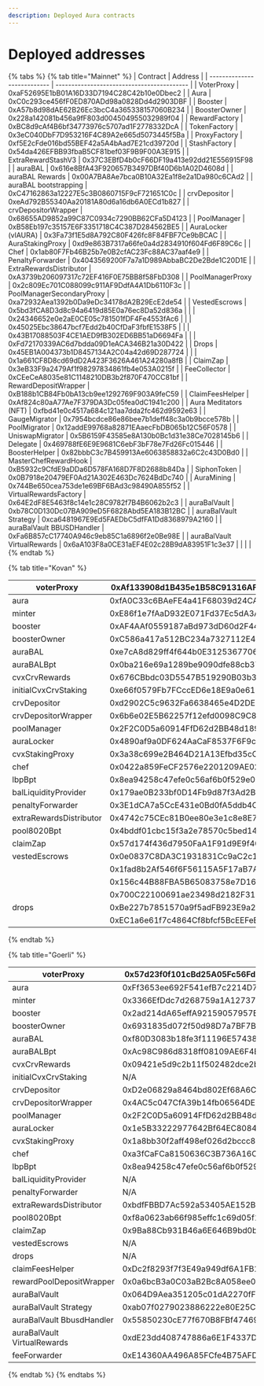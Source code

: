 ```yaml
---
description: Deployed Aura contracts
---
```


# Deployed addresses



{% tabs %}
{% tab title="Mainnet" %}
| Contract                    | Address                                    |
| --------------------------- | ------------------------------------------ |
| VoterProxy                  | 0xaF52695E1bB01A16D33D7194C28C42b10e0Dbec2 |
| Aura                        | 0xC0c293ce456fF0ED870ADd98a0828Dd4d2903DBF |
| Booster                     | 0xA57b8d98dAE62B26Ec3bcC4a365338157060B234 |
| BoosterOwner                | 0x228a142081b456a9fF803d004504955032989f04 |
| RewardFactory               | 0xBC8d9cAf4B6bf34773976c5707ad1F2778332DcA |
| TokenFactory                | 0x3eC040DbF7D953216F4C89A2e665d5073445f5Ba |
| ProxyFactory                | 0xf5E2cFde016bd55BEF42a5A4bAad7E21cd39720d |
| StashFactory                | 0x54da426EFBB93fbaB5CF81bef03F9B9F00A3E915 |
| ExtraRewardStashV3          | 0x37C3EBfD4b0cF66DF19a413e92dd21E556915F98 |
| auraBAL                     | 0x616e8BfA43F920657B3497DBf40D6b1A02D4608d |
| auraBAL Rewards             | 0x00A7BA8Ae7bca0B10A32Ea1f8e2a1Da980c6CAd2 |
| auraBAL bootstrapping       | 0xC47162863a12227E5c3B0860715F9cF721651C0c |
| crvDepositor                | 0xeAd792B55340Aa20181A80d6a16db6A0ECd1b827 |
| crvDepositorWrapper         | 0x68655AD9852a99C87C0934c7290BB62CFa5D4123 |
| PoolManager                 | 0xB58Eb197c35157E6F3351718C4C387D284562BE5 |
| AuraLocker (vlAURA)         | 0x3Fa73f1E5d8A792C80F426fc8F84FBF7Ce9bBCAC |
| AuraStakingProxy            | 0xd9e863B7317a66fe0a4d2834910f604Fd6F89C6c |
| Chef                        | 0x1ab80F7Fb46B25b7e0B2cfAC23Fc88AC37aaf4e9 |
| PenaltyForwarder            | 0x4043569200F7a7a1D989AbbaBC2De2Bde1C20D1E |
| ExtraRewardsDistributor     | 0xA3739b206097317c72EF416F0E75BB8f58FbD308 |
| PoolManagerProxy            | 0x2c809Ec701C088099c911AF9DdfA4A1Db6110F3c |
| PoolManagerSecondaryProxy   | 0xa72932Aea1392b0Da9eDc34178dA2B29EcE2de54 |
| VestedEscrows               | 0x5bd3fCA8D3d8c94a6419d85E0a76ec8Da52d836a |
|                             | 0x24346652e0e2aE0CE05c781501fDF4Fe4553fAc6 |
|                             | 0x45025Ebc38647bcf7Edd2b40CfDaF3fbfE1538F5 |
|                             | 0x43B17088503F4CE1AED9fB302ED6BB51aD6694Fa |
|                             | 0xFd72170339AC6d7bdda09D1eACA346B21a30D422 |
| Drops                       | 0x45EB1A004373b1D8457134A2C04a42d69D287724 |
|                             | 0x1a661CF8D8cd69dD2A423F3626A461A24280a8fB |
| ClaimZap                    | 0x3eB33F9a2479Af1f98297834861fb4e053A0215f |
| FeeCollector                | 0xCEeCeA8035e81C1148210DB3b2f870F470CC81bf |
| RewardDepositWrapper        | 0xB188b1CB84Fb0bA13cb9ee1292769F903A9feC59 |
| ClaimFeesHelper             | 0xAf824c80aA77Ae7F379DA3Dc05fea0dC1941c200 |
| Aura Meditators (NFT)       | 0xfbd41e0c4517a684c121aa7dda2fc462d9592e63 |
| GaugeMigrator               | 0x7954bcdce86e86bee7b1deff48c3a0b9bcce578b |
| PoolMigrator                | 0x12addE99768a82871EAaecFbDB065b12C56F0578 |
| UniswapMigrator             | 0x5B6159F43585e8A130b0Bc1d31e38Ce7028145b6 |
| Delegate                    | 0x469788fE6E9E9681C6ebF3bF78e7Fd26Fc015446 |
| BoosterHelper               | 0x82bbbC3c7B459913Ae6063858832a6C2c43D0Bd0 |
| MasterChefRewardHook        | 0xB5932c9CfdE9aDDa6D578FA168D7F8D2688b84Da |
| SiphonToken                 | 0x0B7918e20479EF0Ad21A302E463Dc7624BdDc740 |
| AuraMining                  | 0x744Be650cea753de1e69BF6BAd3c98490A855f52 |
| VirtualRewardsFactory       | 0x64E2dF8E5463f8c14e1c28C9782f7B4B6062b2c3 |
| auraBalVault                | 0xb78C0D130Dc07BA909eD5F6828Abd5EA183B12BC |
| auraBalVault Strategy       | 0xca6481967E9Ed5FAEDbC5dfFA1Dd8368979A2160 |
| auraBalVault BBUSDHandler   | 0xFa6B857cC17740A946c9eb85C1a6896f2e0Be98E |
| auraBalVault VirtualRewards | 0x6aA103F8a0CE31aEF4E02c28B9dA83951F1c3e37 |
|                             |                                            |
{% endtab %}

{% tab title="Kovan" %}


| voterProxy              | 0xAf133908d1B435e1B58C91316AF3f17688a47A50 |
| ----------------------- | ------------------------------------------ |
| aura                    | 0xfA0C33c6BAeFE4a41F68039d24CA116a4E4B49DE |
| minter                  | 0xE86f1e7fAaD932E071Fd37Ec5dA3A2877a31c51F |
| booster                 | 0xAF4AAf0559187aBd973dD60d2F44513aF3a2490d |
| boosterOwner            | 0xC586a417a512BC234a7327112E41284F2E98B953 |
| auraBAL                 | 0xe7cA8d829ff4f644b0E312536770630Fa63EdAab |
| auraBALBpt              | 0x0ba216e69a1289be9090dfe88cb37d8a542cb74b |
| cvxCrvRewards           | 0x676CBbdc03D5547B519290B03b3d0a865eE2fE10 |
| initialCvxCrvStaking    | 0xe66f0579Fb7FCccED6e18E9a0e610493811Bfe79 |
| crvDepositor            | 0xd2902C5c9632Fa6638465e4D2DE5AcDcCf8Ca673 |
| crvDepositorWrapper     | 0x6b6e02E5B62257f12efd0098C9C836D31E21eB6F |
| poolManager             | 0x2F2C0D5a60914FfD62d2BB48d189b1cd87BedE61 |
| auraLocker              | 0x4890af9a0DF624AaCaF8537F6F9caC56A723cb2F |
| cvxStakingProxy         | 0x3a38c699e2B464D21A13Efbd35cC71021994b032 |
| chef                    | 0x0422a859FeCF2576e2201209AE02eFff916AfCF4 |
| lbpBpt                  | 0x8ea94258c47efe0c56af6b0f529e05298f5aca64 |
| balLiquidityProvider    | 0x179ae0B233bf0D14Fb9d87f3Ad2BF7625aF96623 |
| penaltyForwarder        | 0x3E1dCA7a5CcE431e0Bd0fA5ddb4C3575E20A07C4 |
| extraRewardsDistributor | 0x4742c75CEc81B0ee80e3e1c8e8E7Cd5aeB218F41 |
| pool8020Bpt             | 0x4bddf01cbc15f3a2e78570c5bed14c67a16327f6 |
| claimZap                | 0x57d174f436d7950FaA1F91d9E9f40716E199B28c |
| vestedEscrows           | 0x0e0837C8DA3C1931831Cc9aC2c19265AAa16cF97 |
|                         | 0x1fad8b2Af546f6F56115A5F17aB7A6e6946A771a |
|                         | 0x156c44B88FBA5B65083758e7D1634c9fD27F0a31 |
|                         | 0x700C22100691ae23498d2182F317A7bC2829043a |
| drops                   | 0xBe227b7851570a9f5adFB923E9a2d4583EB6630F |
|                         | 0xEC1a6e61f7c4864Cf8bfcf5BcEEFeE6259D6A2B6 |
{% endtab %}

{% tab title="Goerli" %}


| voterProxy                  | 0x57d23f0f101cBd25A05Fc56Fd07dE32bCBb622e9 |
| --------------------------- | ------------------------------------------ |
| aura                        | 0xFf3653ee692F541efB7c2214D72FE05A7A6EC01f |
| minter                      | 0x3366EfDdc7d268759a1A1273740aE5C626b2DFbA |
| booster                     | 0x2ad214dA65effA92159057957E50994440E99A1b |
| boosterOwner                | 0x6931835d072f50d98D7a7BF7B2C4faFdA86628d7 |
| auraBAL                     | 0xf80D3083b18fe3f11196E57438258330Ba4f15Ec |
| auraBALBpt                  | 0xAc98C986d8318ff08109AE6F4E7043468dA9d0a2 |
| cvxCrvRewards               | 0x09421e5d9c2b11f502482dce2b718b037fd10a25 |
| initialCvxCrvStaking        | N/A                                        |
| crvDepositor                | 0xD2e06829a8464bd802Ef68A6C900F36db3a86cb1 |
| crvDepositorWrapper         | 0x4AC5c047CfA39b14fb06564DEC7D85e6fA2b045a |
| poolManager                 | 0x2F2C0D5a60914FfD62d2BB48d189b1cd87BedE61 |
| auraLocker                  | 0x1e5B33222977642Bf64EC80846BBF83A016727A0 |
| cvxStakingProxy             | 0x1a8bb30f2aff498ef026d2bccc8971a30144b93c |
| chef                        | 0xa3fCaFCa8150636C3B736A16Cd73d49cC8A7E10E |
| lbpBpt                      | 0x8ea94258c47efe0c56af6b0f529e05298f5aca64 |
| balLiquidityProvider        | N/A                                        |
| penaltyForwarder            | N/A                                        |
| extraRewardsDistributor     | 0xbdfFBBD7Ac592a53405AE152B6D23CF3F6B8a738 |
| pool8020Bpt                 | 0xf8a0623ab66f985effc1c69d05f1af4badb01b00 |
| claimZap                    | 0x9Ba88Cb931B46a6E646B9bd0ba677D375647EB23 |
| vestedEscrows               | N/A                                        |
| drops                       | N/A                                        |
| claimFeesHelper             | 0xDc2f8293f7f3E49a949df6A1FB1bCb9200eC3982 |
| rewardPoolDepositWrapper    | 0x0a6bcB3a0C03aB2Bc8A058ee02ed11D50b494083 |
| auraBalVault                | 0x064D9Aea351205c01dA2270fFe19C8e4Ca91904B |
| auraBalVault Strategy       | 0xab07f0279023886222e80E25CB4a01CD007B6764 |
| auraBalVault BbusdHandler   | 0x55850230cE77f670B8FBf47469F935cF41304e0a |
| auraBalVault VirtualRewards | 0xdE23dd408747886a6E1F4337D80B9b0F7a4cBbF0 |
| feeForwarder                | 0xE14360AA496A85FCfe4B75AFD2ec4d95CbA38Fe1 |
{% endtab %}
{% endtabs %}

